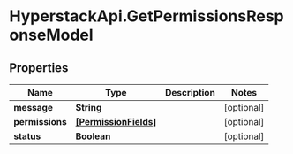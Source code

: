 # HyperstackApi.GetPermissionsResponseModel

## Properties

Name | Type | Description | Notes
------------ | ------------- | ------------- | -------------
**message** | **String** |  | [optional] 
**permissions** | [**[PermissionFields]**](PermissionFields.md) |  | [optional] 
**status** | **Boolean** |  | [optional] 


